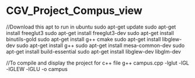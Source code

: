# CGV_Project_Compus_view
//Download this apt to run in ubuntu
sudo apt-get update
sudo apt-get install freeglut3
sudo apt-get install freeglut3-dev
sudo apt-get install binutils-gold
sudo apt-get install g++ cmake
sudo apt-get install libglew-dev
sudo apt-get install g++
sudo apt-get install mesa-common-dev
sudo apt-get install build-essential
sudo apt-get install libglew-dev libglm-dev

//To compile and display the project for c++ file 
g++ campus.cpp -lglut -lGL -lGLEW -lGLU -o campus 
